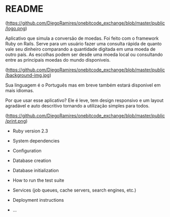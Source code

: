 # README

(https://github.com/DiegoRamires/onebitcode_exchange/blob/master/public/logo.png)

Aplicativo que simula a conversão de moedas. Foi feito com o framework Ruby on Rails. Serve para um usuário fazer uma consulta rápida de quanto vale seu dinheiro comparando a quantidade digitada em uma moeda de outro país. As escolhas podem ser desde uma moeda local ou consultando entre as principais moedas do mundo disponiveis.

(https://github.com/DiegoRamires/onebitcode_exchange/blob/master/public/background-img.jpg)

Sua linguagem é o Português mas em breve também estará disponivel em mais idiomas.

Por que usar esse aplicativo?
Ele é leve, tem design responsivo e um layout agradável e auto descritivo tornando a utilização simples para todos.

(https://github.com/DiegoRamires/onebitcode_exchange/blob/master/public/print.png)

* Ruby version 2.3

* System dependencies

* Configuration

* Database creation

* Database initialization

* How to run the test suite

* Services (job queues, cache servers, search engines, etc.)

* Deployment instructions

* ...
